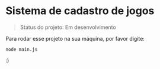 
# Sistema de cadastro de jogos

> Status do projeto: Em desenvolvimento

Para rodar esse projeto na sua máquina, por favor digite:

```
node main.js
```

:)
